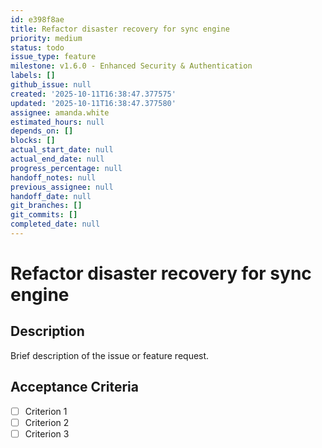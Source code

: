 ```yaml
---
id: e398f8ae
title: Refactor disaster recovery for sync engine
priority: medium
status: todo
issue_type: feature
milestone: v1.6.0 - Enhanced Security & Authentication
labels: []
github_issue: null
created: '2025-10-11T16:38:47.377575'
updated: '2025-10-11T16:38:47.377580'
assignee: amanda.white
estimated_hours: null
depends_on: []
blocks: []
actual_start_date: null
actual_end_date: null
progress_percentage: null
handoff_notes: null
previous_assignee: null
handoff_date: null
git_branches: []
git_commits: []
completed_date: null
---
```


# Refactor disaster recovery for sync engine

## Description

Brief description of the issue or feature request.

## Acceptance Criteria

- [ ] Criterion 1
- [ ] Criterion 2
- [ ] Criterion 3